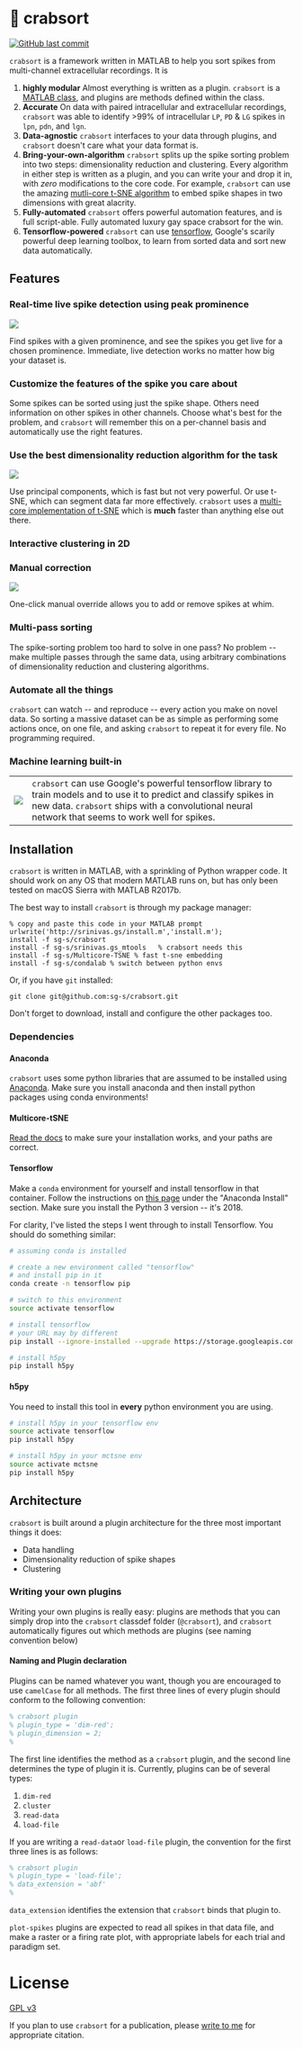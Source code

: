 # 🦀 crabsort

[![GitHub last commit](https://img.shields.io/github/last-commit/sg-s/crabsort.svg)]()


`crabsort` is a framework written in MATLAB to help you sort spikes from multi-channel extracellular recordings. It is 

1. **highly modular** Almost everything is written as a plugin. `crabsort` is a [MATLAB class](https://www.mathworks.com/help/matlab/matlab_oop/classes-in-the-matlab-language.html), and plugins are methods defined within the class. 
2. **Accurate** On data with paired intracellular and extracellular recordings, `crabsort` was able to identify >99% of intracellular `LP`, `PD` & `LG` spikes in `lpn`, `pdn`, and `lgn`. 
3. **Data-agnostic** `crabsort` interfaces to your data through plugins, and `crabsort` doesn't care what your data format is.
4. **Bring-your-own-algorithm** `crabsort` splits up the spike sorting problem into two steps: dimensionality reduction and clustering. Every algorithm in either step is written as a plugin, and you can write your and drop it in, with *zero* modifications to the core code. For example, `crabsort` can use the amazing [mutli-core t-SNE algorithm](https://github.com/DmitryUlyanov/Multicore-TSNE) to embed spike shapes in two dimensions with great alacrity. 
5. **Fully-automated** `crabsort` offers powerful automation features, and is full script-able. Fully automated luxury gay space crabsort for the win.
6. **Tensorflow-powered** `crabsort` can use [tensorflow](https://www.tensorflow.org/), Google's scarily powerful deep learning toolbox, to learn from sorted data and sort new data automatically. 

## Features

### Real-time live spike detection using peak prominence 

![](https://user-images.githubusercontent.com/6005346/36066160-3e672d94-0e73-11e8-917e-2838e574955d.gif)

Find spikes with a given prominence, and see the spikes you get live for a chosen prominence. Immediate, live detection works no matter how big your dataset is. 

### Customize the features of the spike you care about 

Some spikes can be sorted using just the spike shape. Others need information on other spikes in other channels. Choose what's best for the problem, and `crabsort` will remember this on a per-channel basis and automatically use the right features.

### Use the best dimensionality reduction algorithm for the task

![](https://user-images.githubusercontent.com/6005346/36075850-5865b922-0f22-11e8-82bc-dbcae7cda8c7.png)

Use principal components, which is fast but not very powerful. Or use t-SNE, which can segment data far more effectively. `crabsort` uses a [multi-core implementation of t-SNE](https://github.com/sg-s/Multicore-TSNE) which is **much** faster than anything else out there. 

### Interactive clustering in 2D

### Manual correction 

![](https://user-images.githubusercontent.com/6005346/36075988-5bd2f6fe-0f24-11e8-9703-76b5c46ff341.gif)

One-click manual override allows you to add or remove spikes at whim. 

### Multi-pass sorting 

The spike-sorting problem too hard to solve in one pass? No problem -- make multiple passes through the same data, using arbitrary combinations of dimensionality reduction and clustering algorithms. 

### Automate all the things

`crabsort` can watch -- and reproduce -- every action you make on novel data. So sorting a massive dataset can be as simple as performing some actions once, on one file, and asking `crabsort` to repeat it for every file. No programming required. 

### Machine learning built-in 

|  |  |
| --- | --- | 
| ![](https://www.tensorflow.org/_static/images/tensorflow/logo.png) | `crabsort` can use Google's powerful tensorflow library to train models and to use it to predict and classify spikes in new data. `crabsort` ships with a convolutional neural network that seems to work well for spikes. 

## Installation

`crabsort` is written in MATLAB, with a sprinkling of Python wrapper code. It should work on any OS that modern MATLAB runs on, but has only been tested on macOS Sierra with MATLAB R2017b. 

The best way to install `crabsort` is through my package manager: 

```
% copy and paste this code in your MATLAB prompt
urlwrite('http://srinivas.gs/install.m','install.m'); 
install -f sg-s/crabsort
install -f sg-s/srinivas.gs_mtools   % crabsort needs this 
install -f sg-s/Multicore-TSNE % fast t-sne embedding 
install -f sg-s/condalab % switch between python envs
```

Or, if you have `git` installed:

````
git clone git@github.com:sg-s/crabsort.git
````

Don't forget to download, install and configure the other packages too. 

### Dependencies 

#### Anaconda 

`crabsort` uses some python libraries that are assumed to be installed using [Anaconda](https://www.anaconda.com/). Make sure you install anaconda and then install python packages using conda environments! 

#### Multicore-tSNE

[Read the docs](https://github.com/sg-s/Multicore-TSNE) to make sure your installation works, and your paths are correct. 

#### Tensorflow

Make a `conda` environment for yourself and install tensorflow in that container. Follow the instructions on [this page](https://www.tensorflow.org/install/install_mac#installing_with_anaconda) under the "Anaconda Install" section. Make sure you install the Python 3 version -- it's 2018. 

For clarity, I've listed the steps I went through to install Tensorflow. You should do something similar:

```bash
# assuming conda is installed

# create a new environment called "tensorflow"
# and install pip in it
conda create -n tensorflow pip 

# switch to this environment 
source activate tensorflow 

# install tensorflow 
# your URL may by different 
pip install --ignore-installed --upgrade https://storage.googleapis.com/tensorflow/mac/cpu/tensorflow-1.5.0-py3-none-any.whl

# install h5py
pip install h5py

```

#### h5py

You need to install this tool in **every** python environment you are using. 

```bash
# install h5py in your tensorflow env
source activate tensorflow
pip install h5py

# install h5py in your mctsne env
source activate mctsne
pip install h5py
``` 

## Architecture


`crabsort` is built around a plugin architecture for the three most important things it does: 

* Data handling
* Dimensionality reduction of spike shapes
* Clustering 

### Writing your own plugins

Writing your own plugins is really easy: plugins are methods that you can simply drop into the `crabsort` classdef folder (`@crabsort`), and `crabsort` automatically figures out which methods are plugins (see naming convention below)

#### Naming and Plugin declaration
Plugins can be named whatever you want, though you are encouraged to use `camelCase` for all methods. The first three lines of every plugin should conform to the following convention:

```matlab
% crabsort plugin
% plugin_type = 'dim-red';
% plugin_dimension = 2; 
% 

```

The first line identifies the method as a `crabsort` plugin, and the second line determines the type of plugin it is. Currently, plugins can be of several types:

1. `dim-red`
2. `cluster`
3. `read-data`
4. `load-file`

If you are writing a `read-data`or `load-file` plugin, the convention for the first three lines is as follows:

```matlab
% crabsort plugin
% plugin_type = 'load-file';
% data_extension = 'abf'
% 
```

`data_extension` identifies the extension that `crabsort` binds that plugin to. 


`plot-spikes` plugins are expected to read all spikes in that data file, and make a raster or a firing rate plot, with appropriate labels for each trial and paradigm set. 

# License 

[GPL v3](http://gplv3.fsf.org/)

If you plan to use `crabsort` for a publication, please [write to me](http://srinivas.gs/#contact) for appropriate citation. 
